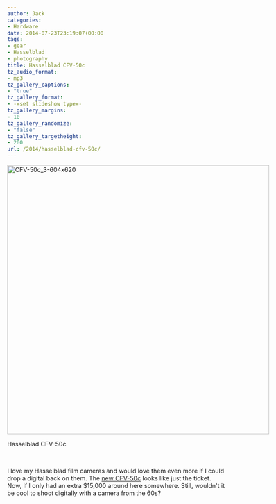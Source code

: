 ```yaml
---
author: Jack
categories:
- Hardware
date: 2014-07-23T23:19:07+00:00
tags:
- gear
- Hasselblad
- photography
title: Hasselblad CFV-50c
tz_audio_format:
- mp3
tz_gallery_captions:
- "true"
tz_gallery_format:
- -=set slideshow type=-
tz_gallery_margins:
- 10
tz_gallery_randomize:
- "false"
tz_gallery_targetheight:
- 200
url: /2014/hasselblad-cfv-50c/
---
```


<div id="attachment_1398" style="width: 614px" class="wp-caption alignnone">
  <a href="/wp-content/uploads/2014/07/CFV-50c_3-604x620.jpg"><img class="wp-image-1398 size-full" src="/wp-content/uploads/2014/07/CFV-50c_3-604x620.jpg" alt="CFV-50c_3-604x620" width="604" height="620" srcset="/wp-content/uploads/2014/07/CFV-50c_3-604x620.jpg 604w, /wp-content/uploads/2014/07/CFV-50c_3-604x620-292x300.jpg 292w" sizes="(max-width: 604px) 100vw, 604px" /></a>
  
  <p class="wp-caption-text">
    Hasselblad CFV-50c
  </p>
</div>

&nbsp;

I love my Hasselblad film cameras and would love them even more if I could drop a digital back on them. The [new CFV-50c][1] looks like just the ticket. Now, if I only had an extra $15,000 around here somewhere. Still, wouldn't it be cool to shoot digitally with a camera from the 60s?

 [1]: http://www.hasselbladusa.com/products/digital-backs/cfv-50c.aspx